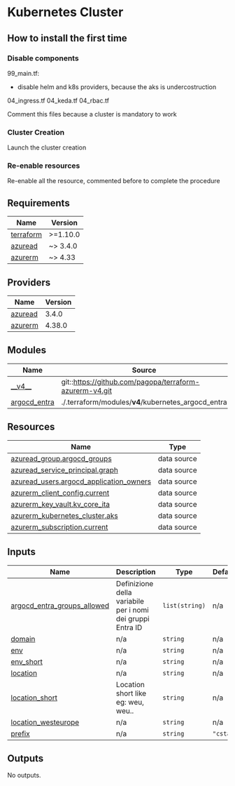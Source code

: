 # Kubernetes Cluster

## How to install the first time

### Disable components

99_main.tf:

* disable helm and k8s providers, because the aks is undercostruction

04_ingress.tf
04_keda.tf
04_rbac.tf

Comment this files because a cluster is mandatory to work

### Cluster Creation

Launch the cluster creation

### Re-enable resources

Re-enable all the resource, commented before to complete the procedure

<!-- markdownlint-disable -->
<!-- BEGIN_TF_DOCS -->
## Requirements

| Name | Version |
|------|---------|
| <a name="requirement_terraform"></a> [terraform](#requirement\_terraform) | >=1.10.0 |
| <a name="requirement_azuread"></a> [azuread](#requirement\_azuread) | ~> 3.4.0 |
| <a name="requirement_azurerm"></a> [azurerm](#requirement\_azurerm) | ~> 4.33 |

## Providers

| Name | Version |
|------|---------|
| <a name="provider_azuread"></a> [azuread](#provider\_azuread) | 3.4.0 |
| <a name="provider_azurerm"></a> [azurerm](#provider\_azurerm) | 4.38.0 |

## Modules

| Name | Source | Version |
|------|--------|---------|
| <a name="module___v4__"></a> [\_\_v4\_\_](#module\_\_\_v4\_\_) | git::https://github.com/pagopa/terraform-azurerm-v4.git | 72032dcc751b7f82af6948dfc3f4fafb4abfcaf1 |
| <a name="module_argocd_entra"></a> [argocd\_entra](#module\_argocd\_entra) | ./.terraform/modules/__v4__/kubernetes_argocd_entra | n/a |

## Resources

| Name | Type |
|------|------|
| [azuread_group.argocd_groups](https://registry.terraform.io/providers/hashicorp/azuread/latest/docs/data-sources/group) | data source |
| [azuread_service_principal.graph](https://registry.terraform.io/providers/hashicorp/azuread/latest/docs/data-sources/service_principal) | data source |
| [azuread_users.argocd_application_owners](https://registry.terraform.io/providers/hashicorp/azuread/latest/docs/data-sources/users) | data source |
| [azurerm_client_config.current](https://registry.terraform.io/providers/hashicorp/azurerm/latest/docs/data-sources/client_config) | data source |
| [azurerm_key_vault.kv_core_ita](https://registry.terraform.io/providers/hashicorp/azurerm/latest/docs/data-sources/key_vault) | data source |
| [azurerm_kubernetes_cluster.aks](https://registry.terraform.io/providers/hashicorp/azurerm/latest/docs/data-sources/kubernetes_cluster) | data source |
| [azurerm_subscription.current](https://registry.terraform.io/providers/hashicorp/azurerm/latest/docs/data-sources/subscription) | data source |

## Inputs

| Name | Description | Type | Default | Required |
|------|-------------|------|---------|:--------:|
| <a name="input_argocd_entra_groups_allowed"></a> [argocd\_entra\_groups\_allowed](#input\_argocd\_entra\_groups\_allowed) | Definizione della variabile per i nomi dei gruppi Entra ID | `list(string)` | n/a | yes |
| <a name="input_domain"></a> [domain](#input\_domain) | n/a | `string` | n/a | yes |
| <a name="input_env"></a> [env](#input\_env) | n/a | `string` | n/a | yes |
| <a name="input_env_short"></a> [env\_short](#input\_env\_short) | n/a | `string` | n/a | yes |
| <a name="input_location"></a> [location](#input\_location) | n/a | `string` | n/a | yes |
| <a name="input_location_short"></a> [location\_short](#input\_location\_short) | Location short like eg: weu, weu.. | `string` | n/a | yes |
| <a name="input_location_westeurope"></a> [location\_westeurope](#input\_location\_westeurope) | n/a | `string` | n/a | yes |
| <a name="input_prefix"></a> [prefix](#input\_prefix) | n/a | `string` | `"cstar"` | no |

## Outputs

No outputs.
<!-- END_TF_DOCS -->
